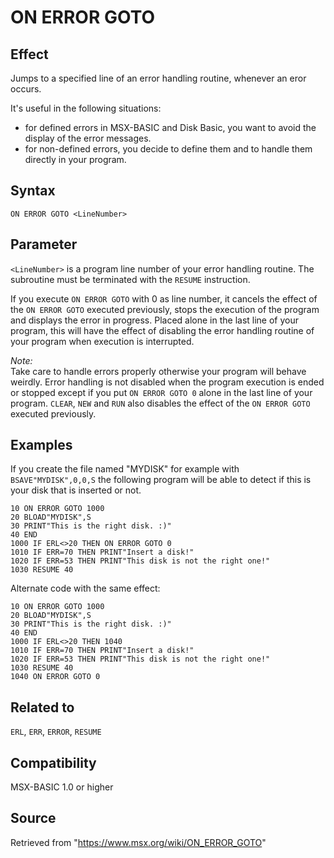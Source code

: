 # ON ERROR GOTO

## Effect

Jumps to a specified line of an error handling routine, whenever an eror occurs.

It's useful in the following situations:
- for defined errors in MSX-BASIC and Disk Basic, you want to avoid the display of the error messages.
- for non-defined errors, you decide to define them and to handle them directly in your program.

## Syntax

`ON ERROR GOTO <LineNumber>`

## Parameter

`<LineNumber>`  is a program line number of your error handling routine. The subroutine must be terminated with the `RESUME` instruction.

If you execute `ON ERROR GOTO` with 0 as line number, it cancels the effect of the `ON ERROR GOTO` executed previously, stops the execution of the program and displays the error in progress. Placed alone in the last line of your program, this will have the effect of disabling the error handling routine of your program when execution is interrupted.

_Note:_  
Take care to handle errors properly otherwise your program will behave weirdly. Error handling is not disabled when the program execution is ended or stopped except if you put `ON ERROR GOTO 0` alone in the last line of your program. `CLEAR`, `NEW` and `RUN` also disables the effect of the `ON ERROR GOTO` executed previously.

## Examples

If you create the file named "MYDISK" for example with `BSAVE"MYDISK",0,0,S` the following program will be able to detect if this is your disk that is inserted or not.

```basic
10 ON ERROR GOTO 1000
20 BLOAD"MYDISK",S
30 PRINT"This is the right disk. :)"
40 END
1000 IF ERL<>20 THEN ON ERROR GOTO 0
1010 IF ERR=70 THEN PRINT"Insert a disk!"
1020 IF ERR=53 THEN PRINT"This disk is not the right one!"
1030 RESUME 40
```
Alternate code with the same effect:
```basic
10 ON ERROR GOTO 1000
20 BLOAD"MYDISK",S
30 PRINT"This is the right disk. :)"
40 END
1000 IF ERL<>20 THEN 1040
1010 IF ERR=70 THEN PRINT"Insert a disk!"
1020 IF ERR=53 THEN PRINT"This disk is not the right one!"
1030 RESUME 40
1040 ON ERROR GOTO 0
```

## Related to

`ERL`, `ERR`, `ERROR`, `RESUME`

## Compatibility

MSX-BASIC 1.0 or higher

## Source

Retrieved from "https://www.msx.org/wiki/ON_ERROR_GOTO"
